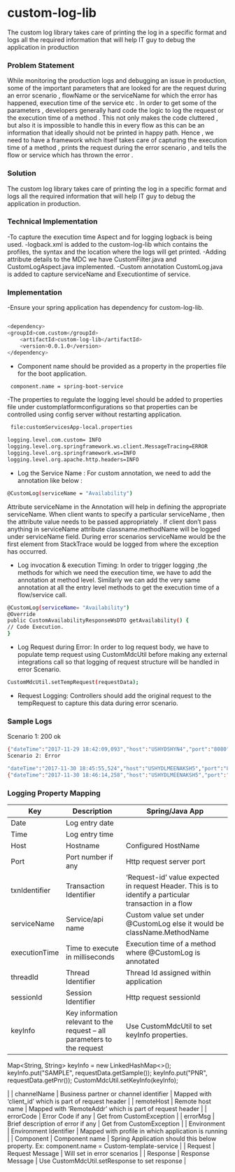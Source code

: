 # custom-log-lib
The custom log library takes care of printing the log in a specific format and logs all the required information that will help IT guy to debug the application in production


### Problem Statement

While monitoring the production logs and debugging an issue in production, some of the important parameters that are looked for are the request during an error scenario , flowName or the serviceName for which the error has happened, execution time of the service etc .
In order to get some of the parameters , developers generally hard code the logic to log the request or the execution time of a method . This not only makes the code cluttered , but also it is impossible to handle this in every flow  as this can be an information that ideally should not be printed in happy path. 
Hence , we need to have a framework which itself takes care of capturing the execution time of a method , prints the request during the error scenario , and tells the flow or service which has thrown the error .

### Solution
The custom log library takes care of printing the log in a specific format and logs all the required information that will help IT guy to debug the application in production. 

### Technical Implementation	
-To capture the execution time Aspect and for logging logback  is being used. 
-logback.xml is added to the custom-log-lib which contains the profiles, the syntax and the location where the logs will get printed. 
-Adding attribute details to the MDC we have CustomFilter.java and CustomLogAspect.java implemented.
-Custom annotation CustomLog.java is added to capture serviceName and Executiontime of service.
###	 Implementation 
 -Ensure your spring application has dependency for custom-log-lib.
```sh

<dependency>
<groupId>com.custom</groupId>
	<artifactId>custom-log-lib</artifactId>
	<version>0.0.1.0</version>
</dependency>
```


- Component name should be provided as a property in the properties file for the boot application.
```sh
 component.name = spring-boot-service
```
-The properties to regulate the logging level should be added to properties file under customplatformconfigurations so that properties can be controlled using config server without restarting application.
```sh
 file:customServicesApp-local.properties 
```
```sh
logging.level.com.custom= INFO
logging.level.org.springframework.ws.client.MessageTracing=ERROR
logging.level.org.springframework.ws=INFO
logging.level.org.apache.http.headers=INFO
```		
- Log the Service Name : For custom annotation, we need to add the annotation like below :
```sh
@CustomLog(serviceName = "Availability")
```
Attribute serviceName in the Annotation will help in defining the appropriate serviceName. When client wants to specify a particular serviceName , then the attribute value needs to be passed appropriately . 
If client don’t pass anything in serviceName attribute classname.methodName will be logged under serviceName field.
During error scenarios serviceName would be the first element from StackTrace would be logged from where the exception has occurred.

- Log invocation & execution Timing: In order to trigger logging ,the methods for which we need the execution time, we have to add the annotation at method level. Similarly we can add the very same annotation at all the entry level methods to get the execution time of a flow/service call.

```sh
@CustomLog(serviceName= "Availability")
@Override
public CustomAvailabilityResponseWsDTO getAvailability() {
// Code Execution.
}
```
- Log Request during Error: In order to log request body, we have to populate temp request using CustomMdcUtil before making any external integrations call so that logging of request structure will be handled in error Scenario.

```sh
CustomMdcUtil.setTempRequest(requestData); 
```
- Request Logging: Controllers should add the original request to the tempRequest to capture this data during error scenario.  

### Sample Logs

Scenario 1: 200 ok
```sh
{"dateTime":"2017-11-29 18:42:09,093","host":"USHYDSHYN4","port":"8080","txnIdentifier":"595","threadId":"http-nio-8080-exec-3","sessionId":"","keyInfo":"","channelName":"11e2ba1399fa4854a2a9d88219407d1b","remoteHost":"","errorCode":"","errorMsg":"","environment":"local","component":"","serviceName":"Availability","executionTime":"14389","request":"","response":"","message":"{message:com.custom.client.app.impl.CustomSearchClientImpl.getAvailability timing:14389 }"}
Scenario 2: Error
```

```sh
"dateTime":"2017-11-30 18:45:55,524","host":"USHYDLMEENAKSH5","port":"8080","txnIdentifier":"663","threadId":"http-nio-8080-exec-2","sessionId":"","keyInfo":"","channelName":"11e2ba1399fa4854a2a9d88219407d1b","remoteHost":"","errorCode":"","errorMsg":"","environment":"local","component":"","serviceName":"Search Service","executionTime":"","request":"","response":"","message":"{app-id recieved in request : 11e2ba1399fa4854a2a9d88219407d1b  }"}
{"dateTime":"2017-11-30 18:46:14,258","host":"USHYDLMEENAKSH5","port":"8080","txnIdentifier":"663","threadId":"http-nio-8080-exec-2","sessionId":"","keyInfo":"","channelName":"11e2ba1399fa4854a2a9d88219407d1b","remoteHost":"","errorCode":"T01","errorMsg":"","environment":"local","component":"","serviceName":"validateBookingDate","executionTime":"","request":"","response":"","message":"{Exception Occurred: com.custom.helper.CustomSearchFacadeHelper.validateDate(CustomFacadeHelper.java:617) }"}
```
 
### Logging Property Mapping 

| Key | Description | Spring/Java App |
| ------ | ------ |  ------|
| Date | Log entry date |
| Time | Log entry time |
| Host | Hostname | Configured HostName |
| Port | Port number if any | Http request server port |
| txnIdentifier | Transaction Identifier | ‘Request-id’ value expected in request Header. This is to identify a particular transaction in a flow |
| serviceName | Service/api name | Custom value set under @CustomLog else it would be className.MethodName |
| executionTime |  Time to execute in milliseconds | Execution time of a method where @CustomLog is annotated |
| threadId | Thread Identifier | Thread Id assigned within application |
| sessionId | Session Identifier | Http request sessionId |
| keyInfo | Key information relevant to the request – all parameters to the request | Use CustomMdcUtil to set keyInfo properties.

Map<String, String> keyInfo = new LinkedHashMap<>();
		keyInfo.put("SAMPLE", requestData.getSample());
		keyInfo.put("PNR", requestData.getPnr());
		CustomMdcUtil.setKeyInfo(keyInfo); 
		
 |
| channelName | Business partner or channel identifier | Mapped with ‘client_id’ which is part of request header |
| remoteHost | Remote host name | Mapped with ‘RemoteAddr’ which is part of request header |
| errorCode | Error Code if any | Get from CustomException |
| errorMsg | Brief description of error if any | Get from CustomException |
| Environment | Environment Identifier | Mapped with profile in which application is running |
| Component | Component name | Spring Application should this below property.
Ex: component.name = Custom-template-service |
| Request | Request Message | Will set in error scenarios |
| Response | Response Message | Use CustomMdcUtil.setResponse to set response |
